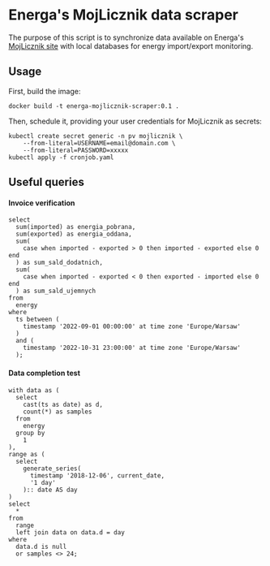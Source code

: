 # Energa's MojLicznik data scraper

The purpose of this script is to synchronize data available
on Energa's [MojLicznik site](https://mojlicznik.energa-operator.pl/)
with local databases for energy import/export monitoring.

## Usage

First, build the image:

    docker build -t energa-mojlicznik-scraper:0.1 .

Then, schedule it, providing your user credentials for MojLicznik
as secrets:

    kubectl create secret generic -n pv mojlicznik \
        --from-literal=USERNAME=email@domain.com \
        --from-literal=PASSWORD=xxxxx
    kubectl apply -f cronjob.yaml

## Useful queries

#### Invoice verification

```
select
  sum(imported) as energia_pobrana,
  sum(exported) as energia_oddana,
  sum(
    case when imported - exported > 0 then imported - exported else 0 end
  ) as sum_sald_dodatnich,
  sum(
    case when imported - exported < 0 then exported - imported else 0 end
  ) as sum_sald_ujemnych
from
  energy
where
  ts between (
    timestamp '2022-09-01 00:00:00' at time zone 'Europe/Warsaw'
  )
  and (
    timestamp '2022-10-31 23:00:00' at time zone 'Europe/Warsaw'
  );
```

#### Data completion test

```
with data as (
  select
    cast(ts as date) as d,
    count(*) as samples
  from
    energy
  group by
    1
),
range as (
  select
    generate_series(
      timestamp '2018-12-06', current_date,
      '1 day'
    ):: date AS day
)
select
  *
from
  range
  left join data on data.d = day
where
  data.d is null
  or samples <> 24;
```
